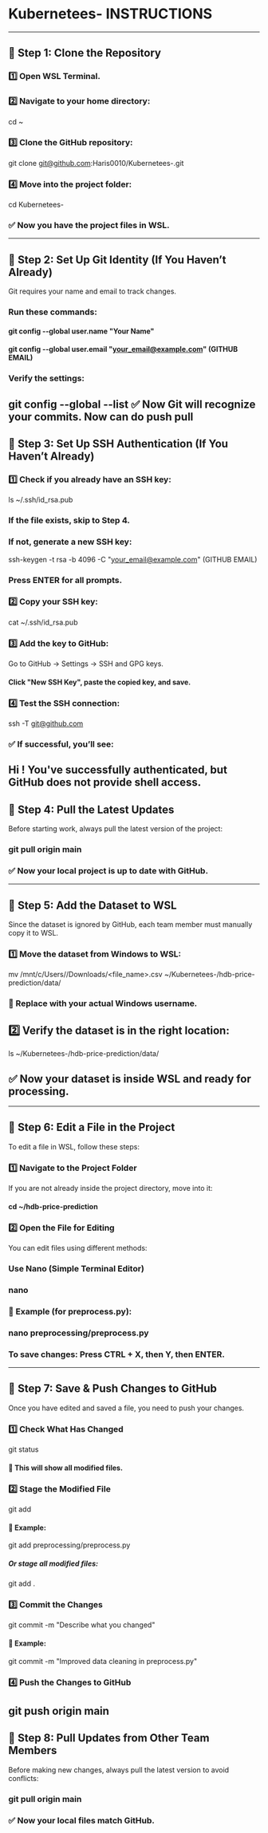 # Kubernetees- INSTRUCTIONS
---

## 🚀 Step 1: Clone the Repository
### 1️⃣ Open WSL Terminal.
### 2️⃣ Navigate to your home directory:
cd ~
### 3️⃣ Clone the GitHub repository:
git clone git@github.com:Haris0010/Kubernetees-.git
### 4️⃣ Move into the project folder:
cd Kubernetees-
### ✅ Now you have the project files in WSL.
---

## 🚀 Step 2: Set Up Git Identity (If You Haven’t Already)
Git requires your name and email to track changes. 
### Run these commands:
#### git config --global user.name "Your Name"
#### git config --global user.email "your_email@example.com"  (GITHUB EMAIL)
### Verify the settings:
git config --global --list
✅ Now Git will recognize your commits. Now can do push pull
---

## 🚀 Step 3: Set Up SSH Authentication (If You Haven’t Already)
### 1️⃣ Check if you already have an SSH key:
ls ~/.ssh/id_rsa.pub
### If the file exists, skip to Step 4.
### If not, generate a new SSH key:
ssh-keygen -t rsa -b 4096 -C "your_email@example.com"   (GITHUB EMAIL)
### Press ENTER for all prompts.
### 2️⃣ Copy your SSH key:
cat ~/.ssh/id_rsa.pub 
### 3️⃣ Add the key to GitHub:
Go to GitHub → Settings → SSH and GPG keys.
#### Click "New SSH Key", paste the copied key, and save.
### 4️⃣ Test the SSH connection:
ssh -T git@github.com
### ✅ If successful, you’ll see:
Hi <your-username>! You've successfully authenticated, but GitHub does not provide shell access.
---

## 🚀 Step 4: Pull the Latest Updates
Before starting work, always pull the latest version of the project:
### git pull origin main
### ✅ Now your local project is up to date with GitHub.
---

## 🚀 Step 5: Add the Dataset to WSL
Since the dataset is ignored by GitHub, each team member must manually copy it to WSL.
### 1️⃣ Move the dataset from Windows to WSL:
mv /mnt/c/Users/<YourName>/Downloads/<file_name>.csv ~/Kubernetees-/hdb-price-prediction/data/
### 🔹 Replace <YourName> with your actual Windows username.
## 2️⃣ Verify the dataset is in the right location:
ls ~/Kubernetees-/hdb-price-prediction/data/
## ✅ Now your dataset is inside WSL and ready for processing.
---

## 🚀 Step 6: Edit a File in the Project
To edit a file in WSL, follow these steps:
### 1️⃣ Navigate to the Project Folder
If you are not already inside the project directory, move into it:
#### cd ~/hdb-price-prediction
### 2️⃣ Open the File for Editing
You can edit files using different methods:
### Use Nano (Simple Terminal Editor)
### nano <path-to-file>
### 🔹 Example (for preprocess.py):
### nano preprocessing/preprocess.py
### To save changes: Press CTRL + X, then Y, then ENTER.
---

## 🚀 Step 7: Save & Push Changes to GitHub
Once you have edited and saved a file, you need to push your changes.
### 1️⃣ Check What Has Changed
git status
#### 🔹 This will show all modified files.
### 2️⃣ Stage the Modified File
git add <path-to-file>
#### 🔹 Example:
git add preprocessing/preprocess.py
##### Or stage all modified files:
git add .
### 3️⃣ Commit the Changes
git commit -m "Describe what you changed"
#### 🔹 Example:
git commit -m "Improved data cleaning in preprocess.py"
### 4️⃣ Push the Changes to GitHub
git push origin main
---

## 🚀 Step 8: Pull Updates from Other Team Members
Before making new changes, always pull the latest version to avoid conflicts:
### git pull origin main
### ✅ Now your local files match GitHub.
